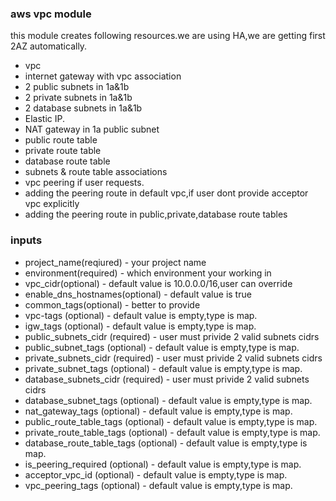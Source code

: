 ### aws vpc module
this module creates following resources.we are using HA,we are getting first 2AZ automatically.

* vpc
* internet gateway with vpc association
* 2 public subnets in 1a&1b
* 2 private subnets in 1a&1b
* 2 database subnets in 1a&1b
* Elastic IP.
* NAT gateway in 1a public subnet
* public route table
* private route table
* database route table
* subnets & route table associations
* vpc peering if user requests.
* adding the peering route in default vpc,if user dont provide acceptor vpc explicitly
*  adding the peering route in public,private,database route tables


### inputs

* project_name(reqiured) - your project name
* environment(required) - which environment your working in
* vpc_cidr(optional) - default value is 10.0.0.0/16,user can override
* enable_dns_hostnames(optional) - default value is true
* common_tags(optional) - better to provide
* vpc-tags (optional) - default value is empty,type is map. 
* igw_tags (optional) - default value is empty,type is map. 
* public_subnets_cidr (required) - user must privide 2 valid subnets cidrs
* public_subnet_tags (optional) - default value is empty,type is map. 
* private_subnets_cidr (required) - user must privide 2 valid subnets cidrs
* private_subnet_tags (optional) - default value is empty,type is map.
* database_subnets_cidr (required) - user must privide 2 valid subnets cidrs
* database_subnet_tags (optional) - default value is empty,type is map.
* nat_gateway_tags (optional) - default value is empty,type is map.
* public_route_table_tags (optional) - default value is empty,type is map.
* private_route_table_tags (optional) - default value is empty,type is map.
* database_route_table_tags (optional) - default value is empty,type is map.
* is_peering_required (optional) - default value is empty,type is map.
* acceptor_vpc_id (optional) - default value is empty,type is map.
* vpc_peering_tags (optional) - default value is empty,type is map.

